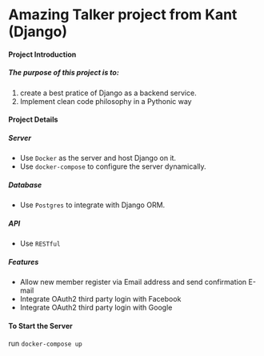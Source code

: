 # Amazing Talker project from Kant (Django)

#### Project Introduction
##### The purpose of this project is to:
1.  create a best pratice of Django as a backend service.
2.  Implement clean code philosophy in a Pythonic way

#### Project Details
##### Server
* Use `Docker` as the server and host Django on it.
* Use `docker-compose` to configure the server dynamically.

##### Database
* Use `Postgres` to integrate with Django ORM.

##### API
* Use `RESTful`

##### Features
* Allow new member register via Email address and send confirmation E-mail
* Integrate OAuth2 third party login with Facebook
* Integrate OAuth2 third party login with Google

#### To Start the Server
run `docker-compose up`
